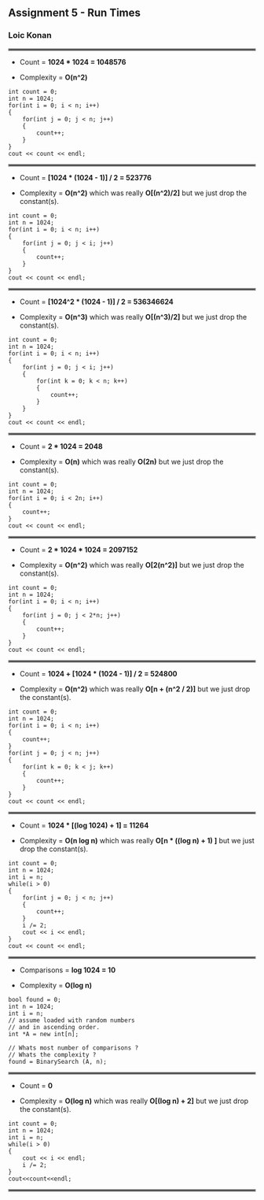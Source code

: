 ## Assignment 5 - Run Times

### Loic Konan

<hr style="border:2px solid gray"> </hr>

- Count = **1024 * 1024 = 1048576**

- Complexity = **O(n^2)**

>
    int count = 0;
    int n = 1024;
    for(int i = 0; i < n; i++)
    {
        for(int j = 0; j < n; j++)
        {
            count++;
        }
    }
    cout << count << endl;
<hr style="border:2px solid gray"> </hr>

- Count = **[1024 * (1024 - 1)] / 2 = 523776**

- Complexity = **O(n^2)** which was really **O[(n^2)/2]** but we just drop the constant(s).
>
    int count = 0;
    int n = 1024;
    for(int i = 0; i < n; i++)
    {
        for(int j = 0; j < i; j++)
        {
            count++;
        }
    }
    cout << count << endl;
<hr style="border:2px solid gray"> </hr>

- Count = **[1024^2 * (1024 - 1)] / 2 = 536346624**

- Complexity = **O(n^3)** which was really **O[(n^3)/2]** but we just drop the constant(s).
>
    int count = 0;
    int n = 1024;
    for(int i = 0; i < n; i++) 
    {
        for(int j = 0; j < i; j++)
        {
            for(int k = 0; k < n; k++)
            {
                count++;
            }
        }
    }
    cout << count << endl;
<hr style="border:2px solid gray"> </hr>

- Count = **2 * 1024 = 2048**

- Complexity = **O(n)** which was really **O(2n)** but we just drop the constant(s).

>
    int count = 0;
    int n = 1024;
    for(int i = 0; i < 2n; i++)
    {
        count++;
    }
    cout << count << endl;
<hr style="border:2px solid gray"> </hr>

- Count = **2 * 1024 * 1024 = 2097152**

- Complexity = **O(n^2)** which was really **O[2(n^2)]** but we just drop the constant(s).
>
    int count = 0;
    int n = 1024;
    for(int i = 0; i < n; i++) 
    {
        for(int j = 0; j < 2*n; j++)
        {
            count++;
        }
    }
    cout << count << endl;
<hr style="border:2px solid gray"> </hr>

- Count = **1024 + [1024 * (1024 - 1)] / 2 = 524800**

- Complexity = **O(n^2)** which was really **O[n + (n^2 / 2)]** but we just drop the constant(s).
>
    int count = 0;
    int n = 1024;
    for(int i = 0; i < n; i++) 
    {
        count++;
    }
    for(int j = 0; j < n; j++)
    {
        for(int k = 0; k < j; k++)
        {
            count++;
        }
    }
    cout << count << endl;
<hr style="border:2px solid gray"> </hr>

- Count = **1024 * [(log 1024) + 1] = 11264**

- Complexity = **O(n log n)** which was really **O[n * ((log n) + 1) ]** but we just drop the constant(s).
>
    int count = 0;
    int n = 1024;
    int i = n;
    while(i > 0)
    {
        for(int j = 0; j < n; j++)
        {
            count++;
        }
        i /= 2;
        cout << i << endl;
    }
    cout << count << endl;

<hr style="border:2px solid gray"> </hr>

- Comparisons = **log 1024 = 10**

- Complexity = **O(log n)**
>
    bool found = 0;
    int n = 1024;
    int i = n;
    // assume loaded with random numbers
    // and in ascending order.
    int *A = new int[n];

    // Whats most number of comparisons ?
    // Whats the complexity ?
    found = BinarySearch (A, n);

<hr style="border:2px solid gray"> </hr>

- Count = **0**

- Complexity = **O(log n)**  which was really **O[(log n) + 2]** but we just drop the constant(s).
>
    int count = 0;
    int n = 1024;
    int i = n;
    while(i > 0)
    {
        cout << i << endl;
        i /= 2;  
    }
    cout<<count<<endl;

<hr style="border:2px solid gray"> </hr>
